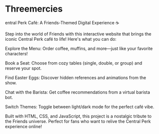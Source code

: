 # Threemercies
entral Perk Café: A Friends-Themed Digital Experience ☕

Step into the world of Friends with this interactive website that brings the iconic Central Perk café to life! Here's what you can do:

Explore the Menu: Order coffee, muffins, and more—just like your favorite characters!

Book a Seat: Choose from cozy tables (single, double, or group) and reserve your spot.

Find Easter Eggs: Discover hidden references and animations from the show.

Chat with the Barista: Get coffee recommendations from a virtual barista bot.

Switch Themes: Toggle between light/dark mode for the perfect café vibe.

Built with HTML, CSS, and JavaScript, this project is a nostalgic tribute to the Friends universe. Perfect for fans who want to relive the Central Perk experience online!
